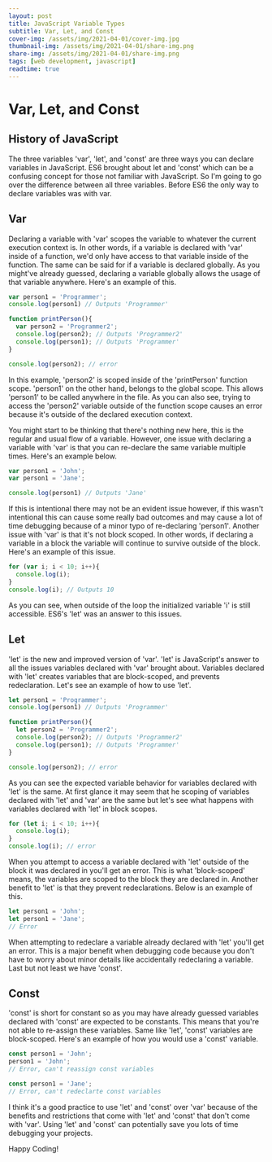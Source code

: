 ```yaml
---
layout: post
title: JavaScript Variable Types
subtitle: Var, Let, and Const
cover-img: /assets/img/2021-04-01/cover-img.jpg
thumbnail-img: /assets/img/2021-04-01/share-img.png
share-img: /assets/img/2021-04-01/share-img.png
tags: [web development, javascript]
readtime: true
---
```

# Var, Let, and Const


## History of JavaScript
The three variables 'var', 'let', and 'const' are three ways you can declare variables in JavaScript. ES6 brought about let and 'const' which can be a confusing concept for those not familiar with JavaScript. So I'm going to go over the difference between all three variables. Before ES6 the only way to declare variables was with var.


## Var

Declaring a variable with 'var' scopes the variable to whatever the current execution context is. In other words, if a variable is declared with 'var' inside of a function, we'd only have access to that variable inside of the function. The same can be said for if a variable is declared globally. As you might've already guessed, declaring a variable globally allows the usage of that variable anywhere. Here's an example of this.

```javascript
var person1 = 'Programmer';
console.log(person1) // Outputs 'Programmer'

function printPerson(){
  var person2 = 'Programmer2';
  console.log(person2); // Outputs 'Programmer2'
  console.log(person1); // Outputs 'Programmer'
}

console.log(person2); // error
```

In this example, 'person2' is scoped inside of the 'printPerson' function scope. 'person1' on the other hand, belongs to the global scope. This allows 'person1' to be called anywhere in the file. As you can also see, trying to access the 'person2' variable outside of the function scope causes an error because it's outside of the declared execution context.

You might start to be thinking that there's nothing new here, this is the regular and usual flow of a variable. However, one issue with declaring a variable with 'var' is that you can re-declare the same variable multiple times. Here's an example below.

```javascript
var person1 = 'John';
var person1 = 'Jane';

console.log(person1) // Outputs 'Jane'
```

If this is intentional there may not be an evident issue however, if this wasn't intentional this can cause some really bad outcomes and may cause a lot of time debugging because of a minor typo of re-declaring 'person1'. Another issue with 'var' is that it's not block scoped. In other words, if declaring a variable in a block the variable will continue to survive outside of the block. Here's an example of this issue.

```javascript
for (var i; i < 10; i++){
  console.log(i);
}
console.log(i); // Outputs 10
```

As you can see, when outside of the loop the initialized variable 'i' is still accessible. ES6's 'let' was an answer to this issues.

## Let

'let' is the new and improved version of 'var'. 'let' is JavaScript's answer to all the issues variables declared with 'var' brought about. Variables declared with 'let' creates variables that are block-scoped, and prevents redeclaration. Let's see an example of how to use 'let'.

```javascript
let person1 = 'Programmer';
console.log(person1) // Outputs 'Programmer'

function printPerson(){
  let person2 = 'Programmer2';
  console.log(person2); // Outputs 'Programmer2'
  console.log(person1); // Outputs 'Programmer'
}

console.log(person2); // error
```

As you can see the expected variable behavior for variables declared with 'let' is the same. At first glance it may seem that he scoping of variables declared with 'let' and 'var' are the same but let's see what happens with variables declared with 'let' in block scopes.

```javascript
for (let i; i < 10; i++){
  console.log(i);
}
console.log(i); // error
```

When you attempt to access a variable declared with 'let' outside of the block it was declared in you'll get an error. This is what 'block-scoped' means, the variables are scoped to the block they are declared in. Another benefit to 'let' is that they prevent redeclarations. Below is an example of this.

```javascript
let person1 = 'John';
let person1 = 'Jane';
// Error
```

When attempting to redeclare a variable already declared with 'let' you'll get an error. This is a major benefit when debugging code because you don't have to worry about minor details like accidentally redeclaring a variable. Last but not least we have 'const'.

## Const

'const' is short for constant so as you may have already guessed variables declared with 'const' are expected to be constants. This means that you're not able to re-assign these variables. Same like 'let', 'const' variables are block-scoped. Here's an example of how you would use a 'const' variable.

```javascript
const person1 = 'John';
person1 = 'John';
// Error, can't reassign const variables

const person1 = 'Jane';
// Error, can't redeclarte const variables
```

I think it's a good practice to use 'let' and 'const' over 'var' because of the benefits and restrictions that come with 'let' and 'const' that don't come with 'var'. Using 'let' and 'const' can potentially save you lots of time debugging your projects.

Happy Coding!
